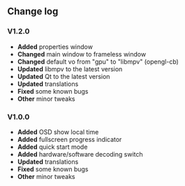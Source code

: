﻿## Change log


### V1.2.0

- **Added** properties window
- **Changed** main window to frameless window
- **Changed** default vo from "gpu" to "libmpv" (opengl-cb)
- **Updated** libmpv to the latest version
- **Updated** Qt to the latest version
- **Updated** translations
- **Fixed** some known bugs
- **Other** minor tweaks


### V1.0.0

- **Added** OSD show local time
- **Added** fullscreen progress indicator
- **Added** quick start mode
- **Added** hardware/software decoding switch
- **Updated** translations
- **Fixed** some known bugs
- **Other** minor tweaks
